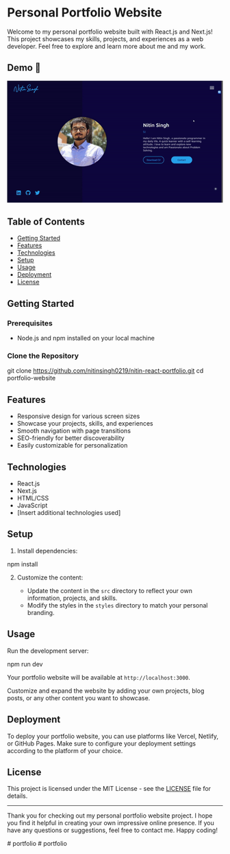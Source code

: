 # Personal Portfolio Website

Welcome to my personal portfolio website built with React.js and Next.js! This project showcases my skills, projects, and experiences as a web developer. Feel free to explore and learn more about me and my work.

## Demo :movie_camera:

![Demo](Demo.gif)

## Table of Contents

- [Getting Started](#getting-started)
- [Features](#features)
- [Technologies](#technologies)
- [Setup](#setup)
- [Usage](#usage)
- [Deployment](#deployment)
- [License](#license)

## Getting Started

### Prerequisites

- Node.js and npm installed on your local machine

### Clone the Repository

git clone https://github.com/nitinsingh0219/nitin-react-portfolio.git
cd portfolio-website

## Features

- Responsive design for various screen sizes
- Showcase your projects, skills, and experiences
- Smooth navigation with page transitions
- SEO-friendly for better discoverability
- Easily customizable for personalization

## Technologies

- React.js
- Next.js
- HTML/CSS
- JavaScript
- [Insert additional technologies used]

## Setup

1. Install dependencies:

npm install

2. Customize the content:

   - Update the content in the `src` directory to reflect your own information, projects, and skills.
   - Modify the styles in the `styles` directory to match your personal branding.

## Usage

Run the development server:

npm run dev

Your portfolio website will be available at `http://localhost:3000`.

Customize and expand the website by adding your own projects, blog posts, or any other content you want to showcase.

## Deployment

To deploy your portfolio website, you can use platforms like Vercel, Netlify, or GitHub Pages. Make sure to configure your deployment settings according to the platform of your choice.

## License

This project is licensed under the MIT License - see the [LICENSE](LICENSE) file for details.

---

Thank you for checking out my personal portfolio website project. I hope you find it helpful in creating your own impressive online presence. If you have any questions or suggestions, feel free to contact me. Happy coding!


#   p o r t f o l i o 
 
 #   p o r t f o l i o 
 
 